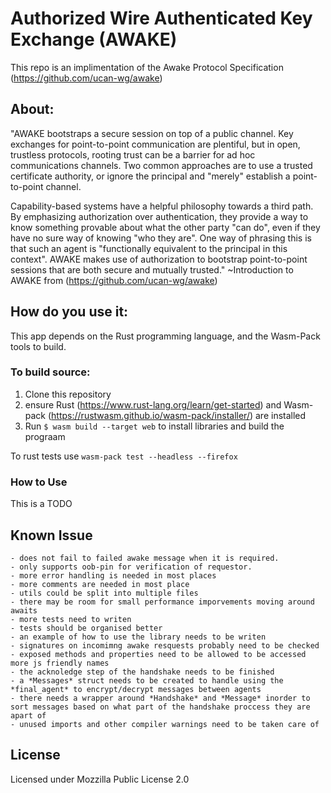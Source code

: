 # Authorized Wire Authenticated Key Exchange (AWAKE)
This repo is an implimentation of the Awake Protocol Specification (https://github.com/ucan-wg/awake)

## About:
"AWAKE bootstraps a secure session on top of a public channel. Key exchanges for point-to-point communication are plentiful, but in open, trustless protocols, rooting trust can be a barrier for ad hoc communications channels. Two common approaches are to use a trusted certificate authority, or ignore the principal and "merely" establish a point-to-point channel.

Capability-based systems have a helpful philosophy towards a third path. By emphasizing authorization over authentication, they provide a way to know something provable about what the other party "can do", even if they have no sure way of knowing "who they are". One way of phrasing this is that such an agent is "functionally equivalent to the principal in this context". AWAKE makes use of authorization to bootstrap point-to-point sessions that are both secure and mutually trusted." ~Introduction to AWAKE from (https://github.com/ucan-wg/awake)

## How do you use it:

This app depends on the Rust programming language, and the Wasm-Pack tools to build.

### To build source:
1. Clone this repository
1. ensure Rust (https://www.rust-lang.org/learn/get-started) and Wasm-pack (https://rustwasm.github.io/wasm-pack/installer/) are installed
1. Run `$ wasm build --target web` to install libraries and build the prograam

To rust tests use `wasm-pack test --headless --firefox`

### How to Use
This is a TODO

## Known Issue
    - does not fail to failed awake message when it is required.
    - only supports oob-pin for verification of requestor.
    - more error handling is needed in most places
    - more comments are needed in most place
    - utils could be split into multiple files
    - there may be room for small performance imporvements moving around awaits
    - more tests need to writen
    - tests should be organised better
    - an example of how to use the library needs to be writen
    - signatures on incomimng awake resquests probably need to be checked
    - exposed methods and properties need to be allowed to be accessed more js friendly names
    - the acknoledge step of the handshake needs to be finished
    - a *Messages* struct needs to be created to handle using the *final_agent* to encrypt/decrypt messages between agents
    - there needs a wrapper around *Handshake* and *Message* inorder to sort messages based on what part of the handshake proccess they are apart of
    - unused imports and other compiler warnings need to be taken care of
## License
Licensed under Mozzilla Public License 2.0